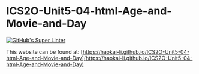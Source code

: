 # ICS2O-Unit5-04-html-Age-and-Movie-and-Day
[![GitHub's Super Linter](https://github.com/haokai-li/ICS2O-Unit5-04-html-Age-and-Movie-and-Day/workflows/GitHub's%20Super%20Linter/badge.svg)](https://github.com/haokai-li/ICS2O-Unit5-04-html-Age-and-Movie-and-Day/actions)

This website can be found at: [https://haokai-li.github.io/ICS2O-Unit5-04-html-Age-and-Movie-and-Day](https://haokai-li.github.io/ICS2O-Unit5-04-html-Age-and-Movie-and-Day)